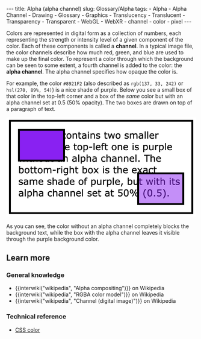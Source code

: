 --- title: Alpha (alpha channel) slug: Glossary/Alpha tags: - Alpha - Alpha Channel - Drawing - Glossary - Graphics - Translucency - Translucent - Transparency - Transparent - WebGL - WebXR - channel - color - pixel ---

Colors are represented in digital form as a collection of numbers, each representing the strength or intensity level of a given component of the color. Each of these components is called a **channel**. In a typical image file, the color channels describe how much red, green, and blue are used to make up the final color. To represent a color through which the background can be seen to some extent, a fourth channel is added to the color: the **alpha channel**. The alpha channel specifies how opaque the color is.

For example, the color `#8921F2` (also described as `rgb(137, 33, 242)` or `hsl(270, 89%, 54)`) is a nice shade of purple. Below you see a small box of that color in the top-left corner and a box of the _same_ color but with an alpha channel set at 0.5 (50% opacity). The two boxes are drawn on top of a paragraph of text.

![Image showing the effect of an alpha channel on a color.](alpha-channel-example.png)

As you can see, the color without an alpha channel completely blocks the background text, while the box with the alpha channel leaves it visible through the purple background color.

## Learn more

### General knowledge

- {{interwiki("wikipedia", "Alpha compositing")}} on Wikipedia
- {{interwiki("wikipedia", "RGBA color model")}} on Wikipedia
- {{interwiki("wikipedia", "Channel (digital image)")}} on Wikipedia

### Technical reference

- [CSS color](/en-US/docs/Web/CSS/CSS_Color)
